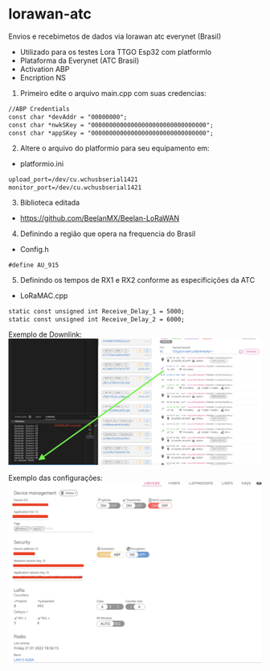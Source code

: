 # lorawan-atc
Envios e recebimetos de dados via lorawan atc everynet (Brasil)


- Utilizado para os testes Lora TTGO Esp32 com platformIo
- Plataforma da Everynet (ATC Brasil)
- Activation ABP
- Encription NS

1. Primeiro edite o arquivo main.cpp com suas credencias:
```
//ABP Credentials 
const char *devAddr = "00000000";
const char *nwkSKey = "00000000000000000000000000000000";
const char *appSKey = "00000000000000000000000000000000";
```
2. Altere o arquivo do platformio para seu equipamento em:
- platformio.ini
```
upload_port=/dev/cu.wchusbserial1421
monitor_port=/dev/cu.wchusbserial1421
```

3. Biblioteca editada
- https://github.com/BeelanMX/Beelan-LoRaWAN

4. Definindo a região que opera na frequencia do Brasil
- Config.h
```
#define AU_915
```

5. Definindo os tempos de RX1 e RX2 conforme as especificições da ATC
- LoRaMAC.cpp
```
static const unsigned int Receive_Delay_1 = 5000;
static const unsigned int Receive_Delay_2 = 6000;
```

Exemplo de Downlink:
![alt text](https://github.com/geovaneferreira/lorawan-atc/blob/main/downlink-ok.png)


Exemplo das configurações:
![alt text](https://github.com/geovaneferreira/lorawan-atc/blob/main/configs.png)
